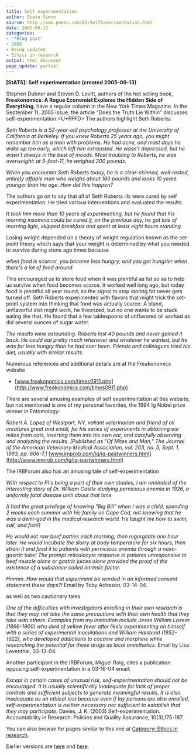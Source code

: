 ```yaml
---
title: Self experimentation
author: Steve Simon
source: http://www.pmean.com/05/SelfExperimentation.html
date: 2005-09-13
categories:
- "*Blog post"
- 2005
- Being updated
- Ethics in research
output: html_document
page_update: partial
---
```

**[StATS]:** **Self experimentation (created
2005-09-13)**

Stephen Dubner and Steven D. Levitt, authors of the hot selling book,
**Freakonomics: A Rogue Economist Explores the Hidden Side of
Everything**, have a regular column in the New York Times Magazine. In
the September 11, 2005 issue, the article "Does the Truth Lie Within"
discusses self-experimentation.<U+FFFD> The authors highlight Seth Roberts:

*Seth Roberts is a 52-year-old psychology professor at the University
of California at Berkeley. If you knew Roberts 25 years ago, you might
remember him as a man with problems. He had acne, and most days he
woke up too early, which left him exhausted. He wasn't depressed, but
he wasn't always in the best of moods. Most troubling to Roberts, he
was overweight: at 5-foot-11, he weighed 200 pounds.*

*When you encounter Seth Roberts today, he is a clear-skinned,
well-rested, entirely affable man who weighs about 160 pounds and
looks 10 years younger than his age. How did this happen?*

The authors go on to say that all of Seth Roberts ills were cured by
self experimentation. He tried various interventions and evaluated the
results.

*It took him more than 10 years of experimenting, but he found that
his morning insomnia could be cured if, on the previous day, he got
lots of morning light, skipped breakfast and spent at least eight
hours standing.*

Losing weight depended on a theory of weight regulation known as the
set-point theory which says that your weight is determined by what you
needed to survive during stone age times because

*when food is scarcer, you become less hungry; and you get hungrier
when there's a lot of food around.*

This encouraged us to store food when it was plentiful as fat so as to
help us survive when food becomes scarce. It worked well long ago, but
today food is plentiful all year round, so the signal to stop storing
fat never gets turned off. Seth Roberts experimented with flavors that
might trick the set-point system into thinking that food was actually
scarce. A bland, unflavorful diet might work, he theorized, but no one
wants to be stuck eating like that. He found that a few tablespoons of
unflavored oil worked as did several ounces of sugar water.

*The results were astounding. Roberts lost 40 pounds and never gained
it back. He could eat pretty much whenever and whatever he wanted, but
he was far less hungry than he had ever been. Friends and colleagues
tried his diet, usually with similar results.*

Numerous references and additional details are at the Freakonomics
website

- [www.freakonomics.com/times0911.php](http://www.freakonomics.com/times0911.php)

There are several amusing examples of self experimentation at this
website, but not mentioned is one of my personal favorites, the 1994 Ig
Nobel prize winner in Entomology:

*Robert A. Lopez of Westport, NY, valiant veterinarian and friend of
all creatures great and small, for his series of experiments in
obtaining ear mites from cats, inserting them into his own ear, and
carefully observing and analyzing the results. \[Published as "Of
Mites and Man," The Journal of the American Veterinary Medical
Association, vol. 203, no. 5, Sept. 1, 1993, pp. 606-7.\]*
[www.improb.com/ig/ig-pastwinners.html](http://www.improb.com/ig/ig-pastwinners.html)

The IRBForum also has an amusing tale of self-experimentation

*With respect to PI's being a part of their own studies, I am
reminded of the interesting story of Dr. William Castle studying
pernicious anemia in 1926, a uniformly fatal disease until about that
time.*

*\[I had the great privilege of knowing "Big Bill" when I was a
child, spending 2 weeks each summer with his family on Cape Cod, not
knowing that he was a demi-god in the medical research world. He
taught me how to swim, sail, and fish!\]*

*He would eat raw beef patties each morning, then regurgitate one hour
later. He would incubate the slurry at body temperature for six hours,
then strain it and feed it to patients with pernicious anemia through
a naso-gastric tube! The prompt reticulocyte response in patients
unresponsive to beef muscle alone or gastric juices alone provided the
proof of the existence of a substance called intrinsic factor.*

*Hmmm. How would that experiment be worded in an informed consent
statement these days?!* Email by Toby Acheson, 03-14-04.

as well as two cautionary tales

*One of the difficulties with investigators enrolling in their own
research is that they may not take the same precautions with their own
health that they take with others. Examples from my institution
include Jesse William Lazear (1866-1900) who died of yellow fever
after likely experimenting on himself with a series of experimental
inoculations and William Halstead (1852-1922), who developed
addictions to cocaine and morphine while researching the potential for
these drugs as local anesthetics.* Email by Lisa Leventhal, 03-13-04.

Another participant in the IRBForum, Miguel Roig, cites a publication
opposing self-experimentation in a 03-16-04 email:

*Except in certain cases of unusual risk, self-experimentation should
not be encouraged. It is usually scientifically inadequate for lack of
proper controls and sufficient subjects to generate meaningful
results. It is also inadequate as an ethical test because even if lay
persons are also enrolled, self-experimentation is neither necessary
nor sufficient to establish that they may participate.* Davies, J. K.
(2003) Self-experimentation. Accountability in Research: Policies and
Quality Assurance, 10(3),175-187.

You can also browse
for pages similar to this one at [Category: Ethics in
research](../category/EthicsInResearch.html).


Earlier versions are [here][sim1] and [here][sim2].

[sim1]: http://www.pmean.com/05/SelfExperimentation.html
[sim2]: http://new.pmean.com/self-experimentation/

